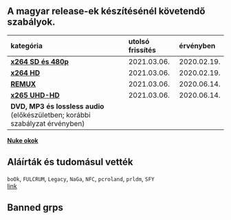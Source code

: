 ## A magyar release-ek készítésénél követendő szabályok.
| kategória                                                                                                                    | utolsó frissítés | érvényben   |
| :-                                                                                                                           | :-               | :-          |
| [**x264 SD és 480p**](https://github.com/encoding-hun/rules-and-standards/blob/master/series-and-movies-x264-sd-and-480p.md) | 2021.03.06.      | 2020.02.19. |
| [**x264 HD**](https://github.com/encoding-hun/rules-and-standards/blob/master/series-and-movies-x264-hd.md)                  | 2021.03.06.      | 2020.02.19. |
| [**REMUX**](https://github.com/encoding-hun/rules-and-standards/blob/master/series-and-movies-remux.md)                      | 2021.03.06.      | 2020.06.14. |
| [**x265 UHD-HD**](https://github.com/encoding-hun/rules-and-standards/blob/master/series-and-movies-x265-hd-uhd.md)          | 2021.03.06.      | 2020.06.14. |
| **DVD, MP3 és lossless audio** (előkészületben; korábbi szabályzat érvényben)                                                |                  |             |

[**Nuke okok**](https://github.com/encoding-hun/rules-and-standards/blob/master/nuke_reasons_movies.md)

## Aláírták és tudomásul vették
`boOk`, `FULCRUM`, `Legacy`, `NaGa`, `NFC`, `pcroland`, `prldm`, `SFY`\
[link](https://github.com/encoding-hun/rules-and-standards/issues/14)

## Banned grps
